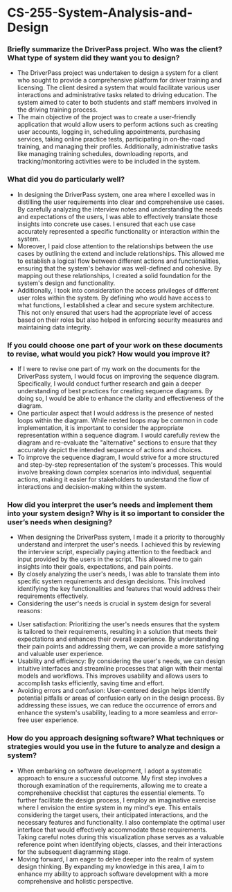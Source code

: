 # CS-255-System-Analysis-and-Design

### Briefly summarize the DriverPass project. Who was the client? What type of system did they want you to design?
- The DriverPass project was undertaken to design a system for a client who sought to provide a comprehensive platform for driver training and licensing. The client desired a system that would facilitate various user interactions and administrative tasks related to driving education. The system aimed to cater to both students and staff members involved in the driving training process.
- The main objective of the project was to create a user-friendly application that would allow users to perform actions such as creating user accounts, logging in, scheduling appointments, purchasing services, taking online practice tests, participating in on-the-road training, and managing their profiles. Additionally, administrative tasks like managing training schedules, downloading reports, and tracking/monitoring activities were to be included in the system.

### What did you do particularly well?
- In designing the DriverPass system, one area where I excelled was in distilling the user requirements into clear and comprehensive use cases. By carefully analyzing the interview notes and understanding the needs and expectations of the users, I was able to effectively translate those insights into concrete use cases. I ensured that each use case accurately represented a specific functionality or interaction within the system.
- Moreover, I paid close attention to the relationships between the use cases by outlining the extend and include relationships. This allowed me to establish a logical flow between different actions and functionalities, ensuring that the system's behavior was well-defined and cohesive. By mapping out these relationships, I created a solid foundation for the system's design and functionality.
- Additionally, I took into consideration the access privileges of different user roles within the system. By defining who would have access to what functions, I established a clear and secure system architecture. This not only ensured that users had the appropriate level of access based on their roles but also helped in enforcing security measures and maintaining data integrity.

### If you could choose one part of your work on these documents to revise, what would you pick? How would you improve it?
- If I were to revise one part of my work on the documents for the DriverPass system, I would focus on improving the sequence diagram. Specifically, I would conduct further research and gain a deeper understanding of best practices for creating sequence diagrams. By doing so, I would be able to enhance the clarity and effectiveness of the diagram.
- One particular aspect that I would address is the presence of nested loops within the diagram. While nested loops may be common in code implementation, it is important to consider the appropriate representation within a sequence diagram. I would carefully review the diagram and re-evaluate the "alternative" sections to ensure that they accurately depict the intended sequence of actions and choices.
- To improve the sequence diagram, I would strive for a more structured and step-by-step representation of the system's processes. This would involve breaking down complex scenarios into individual, sequential actions, making it easier for stakeholders to understand the flow of interactions and decision-making within the system.

### How did you interpret the user’s needs and implement them into your system design? Why is it so important to consider the user’s needs when designing?
- When designing the DriverPass system, I made it a priority to thoroughly understand and interpret the user's needs. I achieved this by reviewing the interview script, especially paying attention to the feedback and input provided by the users in the script. This allowed me to gain insights into their goals, expectations, and pain points.
- By closely analyzing the user's needs, I was able to translate them into specific system requirements and design decisions. This involved identifying the key functionalities and features that would address their requirements effectively.
- Considering the user's needs is crucial in system design for several reasons:
+ User satisfaction: Prioritizing the user's needs ensures that the system is tailored to their requirements, resulting in a solution that meets their expectations and enhances their overall experience. By understanding their pain points and addressing them, we can provide a more satisfying and valuable user experience.
+ Usability and efficiency: By considering the user's needs, we can design intuitive interfaces and streamline processes that align with their mental models and workflows. This improves usability and allows users to accomplish tasks efficiently, saving time and effort.
+ Avoiding errors and confusion: User-centered design helps identify potential pitfalls or areas of confusion early on in the design process. By addressing these issues, we can reduce the occurrence of errors and enhance the system's usability, leading to a more seamless and error-free user experience.

### How do you approach designing software? What techniques or strategies would you use in the future to analyze and design a system?
- When embarking on software development, I adopt a systematic approach to ensure a successful outcome. My first step involves a thorough examination of the requirements, allowing me to create a comprehensive checklist that captures the essential elements. To further facilitate the design process, I employ an imaginative exercise where I envision the entire system in my mind's eye. This entails considering the target users, their anticipated interactions, and the necessary features and functionality. I also contemplate the optimal user interface that would effectively accommodate these requirements. Taking careful notes during this visualization phase serves as a valuable reference point when identifying objects, classes, and their interactions for the subsequent diagramming stage.
- Moving forward, I am eager to delve deeper into the realm of system design thinking. By expanding my knowledge in this area, I aim to enhance my ability to approach software development with a more comprehensive and holistic perspective.
